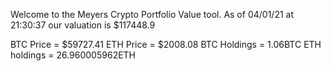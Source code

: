 Welcome to the Meyers Crypto Portfolio Value tool. 
As of 04/01/21 at 21:30:37 our valuation is $117448.9 

BTC Price = $59727.41
 ETH Price = $2008.08
BTC Holdings = 1.06BTC
 ETH holdings = 26.960005962ETH 
